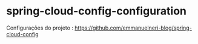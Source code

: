 # spring-cloud-config-configuration

Configurações do projeto : https://github.com/emmanuelneri-blog/spring-cloud-config
